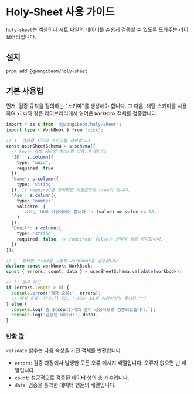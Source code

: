 # Holy-Sheet 사용 가이드

`holy-sheet`는 엑셀이나 시트 파일의 데이터를 손쉽게 검증할 수 있도록 도와주는 라이브러리입니다.

## 설치

```bash
pnpm add @gwongibeom/holy-sheet
```

## 기본 사용법

먼저, 검증 규칙을 정의하는 "스키마"를 생성해야 합니다. 그 다음, 해당 스키마를 사용하여 `xlsx`와 같은 라이브러리에서 읽어온 `WorkBook` 객체를 검증합니다.

```typescript
import * as s from '@gwongibeom/holy-sheet';
import type { WorkBook } from 'xlsx';

// 1. 검증할 시트의 스키마를 정의합니다.
const userSheetSchema = s.schema({
  // key는 엑셀 시트의 헤더(열 이름)가 됩니다.
  'ID': s.column({ 
    type: 'uuid', 
    required: true 
  }),
  'Name': s.column({
    type: 'string',
  }), // required를 생략하면 기본값으로 true가 됩니다.
  'Age': s.column({
    type: 'number',
    validate: {
      '나이는 18세 이상이어야 합니다.': (value) => value >= 18,
    }
  }),
  'Email': s.column({
    type: 'string',
    required: false, // required: false는 선택적 열을 의미합니다.
  })
});

// 2. 정의한 스키마를 사용해 workbook을 검증합니다.
declare const workbook: WorkBook;
const { errors, count, data } = userSheetSchema.validate(workbook);

// 3. 결과 확인
if (errors.length > 0) {
  console.error('검증 오류:', errors);
  // 예시 오류: ["Cell C2: '나이는 18세 이상이어야 합니다.'"]
} else {
  console.log(`총 ${count}개의 행이 성공적으로 검증되었습니다.`);
  console.log('검증된 데이터:', data);
}
```

### 반환 값

`validate` 함수는 다음 속성을 가진 객체를 반환합니다.

- `errors`: 검증 과정에서 발생한 모든 오류 메시지 배열입니다. 오류가 없으면 빈 배열입니다.
- `count`: 성공적으로 검증된 데이터 행의 총 개수입니다.
- `data`: 검증을 통과한 데이터 행들의 배열입니다.
